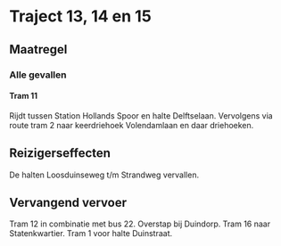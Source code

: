 # Traject 13, 14 en 15
## Maatregel
### Alle gevallen

#### Tram 11
Rijdt tussen Station Hollands Spoor en halte Delftselaan.
Vervolgens via route tram 2 naar keerdriehoek Volendamlaan en daar driehoeken.

## Reizigerseffecten
De halten Loosduinseweg t/m Strandweg vervallen.

## Vervangend vervoer
Tram 12 in combinatie met bus 22. Overstap bij Duindorp.
Tram 16 naar Statenkwartier.
Tram 1 voor halte Duinstraat.
